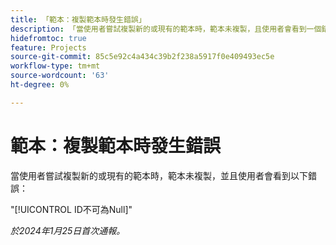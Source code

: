 ```yaml
---
title: 「範本：複製範本時發生錯誤」
description: 「當使用者嘗試複製新的或現有的範本時，範本未複製，且使用者會看到一個錯誤。」
hidefromtoc: true
feature: Projects
source-git-commit: 85c5e92c4a434c39b2f238a5917f0e409493ec5e
workflow-type: tm+mt
source-wordcount: '63'
ht-degree: 0%

---
```



# 範本：複製範本時發生錯誤

當使用者嘗試複製新的或現有的範本時，範本未複製，並且使用者會看到以下錯誤：

&quot;[!UICONTROL ID不可為Null]&quot;

_於2024年1月25日首次通報。_
